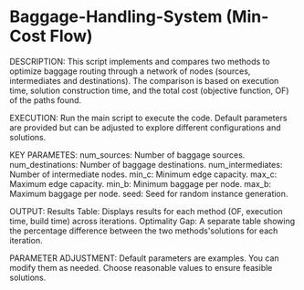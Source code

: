 # Baggage-Handling-System (Min-Cost Flow)
DESCRIPTION: This script implements and compares two methods to optimize baggage routing through a network of nodes (sources, intermediates and destinations). The comparison is based on execution time, solution construction time, and the total cost (objective function, OF) of the paths found.

EXECUTION: Run the main script to execute the code. Default parameters are provided but can be adjusted to explore different configurations and solutions.

KEY PARAMETES: num_sources: Number of baggage sources. num_destinations: Number of baggage destinations. num_intermediates: Number of intermediate nodes. min_c: Minimum edge capacity. max_c: Maximum edge capacity. min_b: Minimum baggage per node. max_b: Maximum baggage per node. seed: Seed for random instance generation.

OUTPUT: Results Table: Displays results for each method (OF, execution time, build time) across iterations. Optimality Gap: A separate table showing the percentage difference between the two methods'solutions for each iteration.

PARAMETER ADJUSTMENT: Default parameters are examples. You can modify them as needed. Choose reasonable values to ensure feasible solutions.
